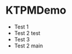 # KTPMDemo

<ul>
    <li>Test 1</li>
    <li>Test 2 test</li>
    <li>Test 3 </li>
    <li>Test 2 main</li>
</ul>